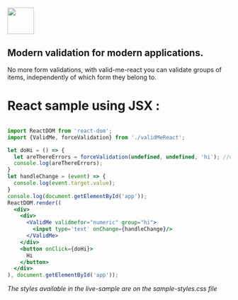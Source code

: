 # <a href='https://magestican.github.io/valid-me-react/'><img src='http://i.imgur.com/Afhv7ao.png' height='60'></a>

## Modern validation for modern applications.

No more form validations, with valid-me-react you can validate groups of items, independently of which form they belong to.

# React sample using JSX :

```jsx

import ReactDOM from 'react-dom';
import {ValidMe, forceValidation} from './validMeReact';

let doHi = () => {
  let areThereErrors = forceValidation(undefined, undefined, 'hi'); //validate elements belonging to group hi
  console.log(areThereErrors);
}
let handleChange = (event) => {
  console.log(event.target.value);
}
console.log(document.getElementById('app'));
ReactDOM.render((
  <div>
    <div>
      <ValidMe validmefor="numeric" group="hi">
        <input type='text' onChange={handleChange}/>
      </ValidMe>
    </div>
    <button onClick={doHi}>
      Hi
    </button>
  </div>
), document.getElementById('app'));
```

*The styles available in the live-sample are on the sample-styles.css file*
